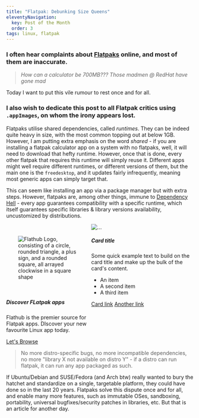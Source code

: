 ```yaml
---
title: "Flatpak: Debunking Size Queens"
eleventyNavigation:
  key: Post of the Month
  order: 3
tags: linux, flatpak
---
```

### I often hear complaints about [Flatpaks](https://www.flatpak.org/) online, and most of them are inaccurate. 

> *How can a calculator be 700MB??? Those madmen @ RedHat have gone mad*

Today I want to put this vile rumour to rest once and for all. 

### I also wish to dedicate this post to all Flatpak critics using ```.appImages```, on whom the irony appears lost.

Flatpaks utilise shared dependencies, called *runtimes*. They can be indeed quite heavy in size, with the most common topping out at below 1GB. However, I am putting extra emphasis on the word *shared* - if you are installing a flatpak calculator app on a system with no flatpaks, well, it will need to download that hefty runtime. However, once that is done, every other flatpak that requires this runtime will simply reuse it. Different apps might well require different runtimes, or different versions of them, but the main one is the ```freedesktop```, and it updates fairly infrequently, meaning most generic apps can simply target that. 

This can seem like installing an app via a package manager but with extra steps. However, flatpaks are, among other things, immune to [Dependency Hell](https://en.wikipedia.org/wiki/Dependency_hell) - every app guarantees compatibility with a specific runtime, which itself guarantees specific libraries & library versions availability, uncustomized by distributions. 
<div class="container" style="display:flex;">
<div class="card" style="width: 15rem;">
  <img src="https://flathub.org/img/logo/flathub-logo-mini.svg" class="card-img-top" style="padding: 2rem;" alt="Flathub Logo, consisting of a circle, rounded triangle, a plus sign, and a rounded square, all arrayed clockwise in a square shape">
  <div class="card-body">
    <h5 class="card-title">Discover FLatpak apps</h5>
    <p class="card-text">Flathub is the premier source for Flatpak apps. DIscover your new favourite Linux app today.</p>
    <a href="https://flathub.org/" target="_blank" class="btn btn-primary">Let's Browse</a>
  </div>
</div>
<div class="card" style="width: 18rem;">
  <img src="..." class="card-img-top" alt="...">
  <div class="card-body">
    <h5 class="card-title">Card title</h5>
    <p class="card-text">Some quick example text to build on the card title and make up the bulk of the card's content.</p>
  </div>
  <ul class="list-group list-group-flush">
    <li class="list-group-item">An item</li>
    <li class="list-group-item">A second item</li>
    <li class="list-group-item">A third item</li>
  </ul>
  <div class="card-body">
    <a href="#" class="card-link">Card link</a>
    <a href="#" class="card-link">Another link</a>
  </div>
</div>
</div>

> No more distro-specific bugs, no more incompatible dependencies, no more "library X not available on distro Y" - if a distro can run flatpak, it can run any app packaged as such.

If Ubuntu/Debian and SUSE/Fedora (and Arch btw) really wanted to bury the hatchet and standardize on a single, targetable platform, they could have done so in the last 20 years. Flatpaks solve this dispute once and for all, and enable many more features, such as immutable OSes, sandboxing, portability, universal bugfixes/security patches in libraries, etc. But that is an article for another day.
